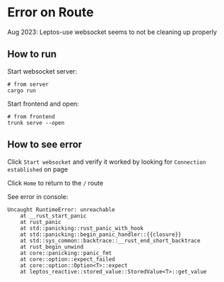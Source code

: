 # Error on Route

Aug 2023: Leptos-use websocket seems to not be cleaning up properly

## How to run

Start websocket server:

```
# from server
cargo run
```

Start frontend and open:

```
# from frontend
trunk serve --open
```

## How to see error

Click `Start websocket` and verify it worked by looking for `Connection established` on page

Click `Home` to return to the `/` route

See error in console:
```
Uncaught RuntimeError: unreachable
    at __rust_start_panic
    at rust_panic
    at std::panicking::rust_panic_with_hook
    at std::panicking::begin_panic_handler::{{closure}}
    at std::sys_common::backtrace::__rust_end_short_backtrace
    at rust_begin_unwind
    at core::panicking::panic_fmt
    at core::option::expect_failed
    at core::option::Option<T>::expect
    at leptos_reactive::stored_value::StoredValue<T>::get_value
```
